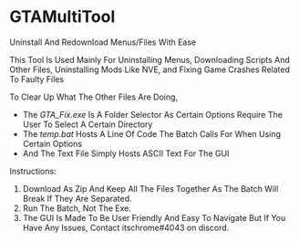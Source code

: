 # GTAMultiTool
Uninstall And Redownload Menus/Files With Ease

This Tool Is Used Mainly For Uninstalling Menus,
Downloading Scripts And Other Files,
Uninstalling Mods Like NVE,
and Fixing Game Crashes Related To Faulty Files

To Clear Up What The Other Files Are Doing,

- The _GTA_Fix.exe_ Is A Folder Selector As Certain Options Require The User To Select A Certain Directory
- The _temp.bat_ Hosts A Line Of Code The Batch Calls For When Using Certain Options
- And The Text File Simply Hosts ASCII Text For The GUI

Instructions:
1. Download As Zip And Keep All The Files Together As The Batch Will Break
If They Are Separated. 
2. Run The Batch, Not The Exe.
3. The GUI Is Made To Be User Friendly And Easy To Navigate But If You Have Any Issues, Contact itschrome#4043 on discord.
